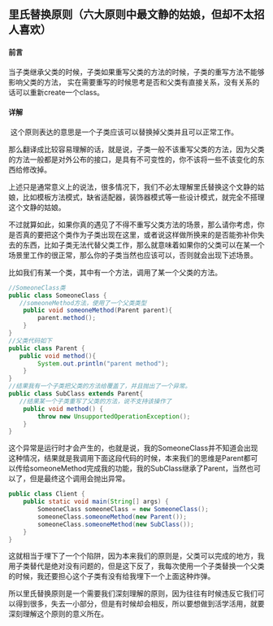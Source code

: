 ## **里氏替换原则**（六大原则中最文静的姑娘，但却不太招人喜欢）



#### 前言

当子类继承父类的时候，子类如果重写父类的方法的时候，子类的重写方法不能够影响父类的方法，
实在需要重写的时候思考是否和父类有直接关系，没有关系的话可以重新create一个class。





#### 详解

​	这个原则表达的意思是一个子类应该可以替换掉父类并且可以正常工作。

 那么翻译成比较容易理解的话，就是说，子类一般不该重写父类的方法，因为父类的方法一般都是对外公布的接口，是具有不可变性的，你不该将一些不该变化的东西给修改掉。

 上述只是通常意义上的说法，很多情况下，我们不必太理解里氏替换这个文静的姑娘，比如模板方法模式，缺省适配器，装饰器模式等一些设计模式，就完全不搭理这个文静的姑娘。

 不过就算如此，如果你真的遇见了不得不重写父类方法的场景，那么请你考虑，你是否真的要把这个类作为子类出现在这里，或者说这样做所换来的是否能弥补你失去的东西，比如子类无法代替父类工作，那么就意味着如果你的父类可以在某一个场景里工作的很正常，那么你的子类当然也应该可以，否则就会出现下述场景。



比如我们有某一个类，其中有一个方法，调用了某一个父类的方法。

```java
//SomeoneClass类  
public class SomeoneClass {
   //someoneMethod方法，使用了一个父类类型  
    public void someoneMethod(Parent parent){  
        parent.method();  
    }  
}  
//父类代码如下
public class Parent {  
   public void method(){  
        System.out.println("parent method");  
    }  
}  
//结果我有一个子类把父类的方法给覆盖了，并且抛出了一个异常。
public class SubClass extends Parent{  
   //结果某一个子类重写了父类的方法，说不支持该操作了  
    public void method() {  
        throw new UnsupportedOperationException();  
    }  
}  
```

 这个异常是运行时才会产生的，也就是说，我的SomeoneClass并不知道会出现这种情况，结果就是我调用下面这段代码的时候，本来我们的思维是Parent都可以传给someoneMethod完成我的功能，我的SubClass继承了Parent，当然也可以了，但是最终这个调用会抛出异常。

```java
public class Client {  
	public static void main(String[] args) {  
        SomeoneClass someoneClass = new SomeoneClass();  
        someoneClass.someoneMethod(new Parent());  
        someoneClass.someoneMethod(new SubClass());  
    }  
}  
```

这就相当于埋下了一个个陷阱，因为本来我们的原则是，父类可以完成的地方，我用子类替代是绝对没有问题的，但是这下反了，我每次使用一个子类替换一个父类的时候，我还要担心这个子类有没有给我埋下一个上面这种炸弹。

所以里氏替换原则是一个需要我们深刻理解的原则，因为往往有时候违反它我们可以得到很多，失去一小部分，但是有时候却会相反，所以要想做到活学活用，就要深刻理解这个原则的意义所在。